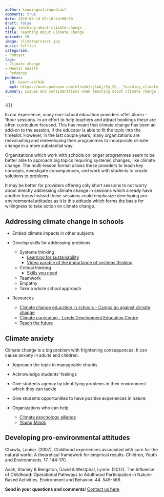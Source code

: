 ```yaml
---
author: knowingnaturepodcast
comments: true
date: 2020-08-14 07:10:44+00:00
draft: false
slug: teaching-about-climate-change
title: Teaching about Climate Change
episode: 26
image: climateprotest.jpg
music: Selfish
categories:
- Podcast
tags:
- Climate change
- Mental health
- Pedagogy
podbean:
  id: keart-e6f826
  mp3: https://mcdn.podbean.com/mf/web/ajtwbj/Ep_26_-_Teaching_climate_change8ct8x.mp3
summary: Issues and considerations when teaching about climate change in schools and other environmental education providers. We talk problems with curriculum, climate anxiety, and the benefits of taking a whole school approach.
---
```


{{<podcast-player>}}

In our experience, many non-school education providers offer 45min - 1hour
sessions. In an effort to help teachers and attract bookings these are often
curriculum focused. This has meant that climate change has been an add-on to
the session, if the educator is able to fit the topic into the timeslot.
However, in the last couple years, many organizations are reevaluating and
redeveloping their programmes to incorporate climate change in a more
substantial way.

Organizations which work with schools on longer programmes seem to be better
able to approach big topics requiring systemic changes, like climate change.
The multi-lesson format allows these providers to teach key concepts,
investigate consequences, and work with students to create solutions to
problems.

It may be better for providers offering only short sessions to not worry about
directly addressing climate change in sessions which already have another
focus.Instead these sessions could emphasize developing pro-environmental
attitudes as it is this attitude which forms the basis for willingness to take
action on climate change.

## Addressing climate change in schools

  * Embed climate impacts in other subjects
  * Develop skills for addressing problems
    * Systems thinking 
      * [Learning for sustainability](https://learningforsustainability.net/systems-thinking/#:~:text=Systems%20thinking%20is%20an%20approach,other%20parts%20of%20the%20system.)
      * [Video parable of the importance of systems thinking](https://www.youtube.com/watch?v=17BP9n6g1F0)
    * Critical thinking
      * [Skills you need](https://www.skillsyouneed.com/learn/critical-thinking.html)
    * Teamwork
    * Empathy
    * Take a whole school approach

  * Resources
    * [Climate change education in schools - Campaign against climate change](https://www.campaigncc.org/schoolresources)
    * [Climate curriculum - Leeds Development Education Centre](https://www.campaigncc.org/sites/data/files/sites/data/files/Docs/climate_curriculum_learning_outcomes.pdf)
    * [Teach the future](https://www.teachthefuture.uk/)

## Climate anxiety
Climate change is a big problem with frightening consequences. It can cause
anxiety in adults and children.

  * Approach the topic in manageable chunks
  * Acknowledge students’ feelings
  * Give students agency by identifying problems in their environment which they can tackle
  * Give students opportunities to have positive experiences in nature

  * Organizations who can help
    * [Climate psychology alliance](https://www.climatepsychologyalliance.org/)
    * [Young Minds](https://youngminds.org.uk/find-help/conditions/anxiety/?gclid=EAIaIQobChMIiqOD4MaY6wIVDevtCh16aQ61EAAYAiAAEgJ3X_D_BwE)

  
## Developing pro-environmental attitudes
Chawla, Louise. (2007). Childhood experiences associated with care for the
natural world: A theoretical framework for empirical results. Children, Youth
and Environments. 17. 144-170.

Asah, Stanley & Bengston, David & Westphal, Lynne. (2012). The Influence of
Childhood: Operational Pathways to Adulthood Participation in Nature-Based
Activities. Environment and Behavior. 44. 545-569.

**Send in your questions and comments**! [Contact us here](/about).
